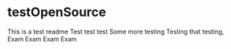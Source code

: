 # testOpenSource

This is a test readme
Test test test
Some more testing
Testing that testing,
Exam Exam Exam Exam
